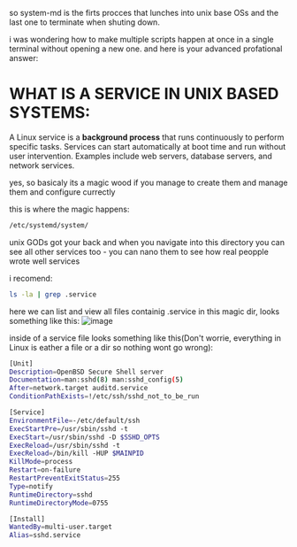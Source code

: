 so system-md is the firts procces that lunches into unix base OSs and the last one to terminate when shuting down.

i was wondering how to make multiple scripts happen at once in a single terminal without opening a new one. and here is your advanced profational answer:


# WHAT IS A SERVICE IN UNIX BASED SYSTEMS:

A Linux service is a **background process** that runs continuously to perform specific tasks. Services can start automatically at boot time and run without user intervention. Examples include web servers, database servers, and network services.

yes, so basicaly its a magic wood if you manage to create them and manage them and configure currectly

this is where the magic happens:
```bash
/etc/systemd/system/
```
unix GODs got your back and when you navigate into this directory you can see all other services too - you can nano them to see how real peopple wrote well services

i recomend:

```bash
ls -la | grep .service
```

here we can list and view all files containig .service in this magic dir, looks something like this:
![image](https://github.com/user-attachments/assets/ee9000c9-427b-4922-9fab-c225d99b4ba2)

inside of a service file looks something like this(Don't worrie, everything in Linux is eather a file or a dir so nothing wont go wrong):

```bash
[Unit]
Description=OpenBSD Secure Shell server
Documentation=man:sshd(8) man:sshd_config(5)
After=network.target auditd.service
ConditionPathExists=!/etc/ssh/sshd_not_to_be_run

[Service]
EnvironmentFile=-/etc/default/ssh
ExecStartPre=/usr/sbin/sshd -t
ExecStart=/usr/sbin/sshd -D $SSHD_OPTS
ExecReload=/usr/sbin/sshd -t
ExecReload=/bin/kill -HUP $MAINPID
KillMode=process
Restart=on-failure
RestartPreventExitStatus=255
Type=notify
RuntimeDirectory=sshd
RuntimeDirectoryMode=0755

[Install]
WantedBy=multi-user.target
Alias=sshd.service
```
